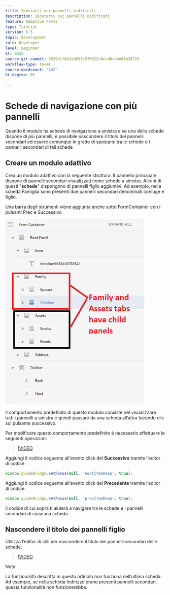 ```yaml
---
title: Spostarsi sui pannelli nidificati
description: Spostarsi sui pannelli nidificati
feature: Adaptive Forms
type: Tutorial
version: 6.5
topic: Development
role: Developer
level: Beginner
kt: 9335
source-git-commit: 9529b1f6d1a863fc570822c8ecd6c4be01b36729
workflow-type: tm+mt
source-wordcount: '247'
ht-degree: 0%

---
```


# Schede di navigazione con più pannelli

Quando il modulo ha schede di navigazione a sinistra e se una delle schede dispone di più pannelli, è possibile nascondere il titolo dei pannelli secondari ed essere comunque in grado di spostarsi tra le schede e i pannelli secondari di tali schede

## Creare un modulo adattivo

Crea un modulo adattivo con la seguente struttura. Il pannello principale dispone di pannelli secondari visualizzati come schede a sinistra. Alcuni di questi &quot;**schede**&quot; dispongono di pannelli figlio aggiuntivi. Ad esempio, nella scheda Famiglia sono presenti due pannelli secondari denominati coniuge e figlio.

Una barra degli strumenti viene aggiunta anche sotto FormContainer con i pulsanti Prec e Successivo

![spaziatura barra degli strumenti](assets/multiple-panels.png)



Il comportamento predefinito di questo modulo consiste nel visualizzare tutti i pannelli a sinistra e quindi passare da una scheda all’altra facendo clic sul pulsante successivo.

Per modificare questo comportamento predefinito è necessario effettuare le seguenti operazioni

>[!VIDEO](https://video.tv.adobe.com/v/338369?quality=9&learn=on)


Aggiungi il codice seguente all’evento click del **Successivo** tramite l’editor di codice

```javascript
window.guideBridge.setFocus(null, 'nextItemDeep', true);
```

Aggiungi il codice seguente all’evento click del **Precedente** tramite l’editor di codice

```javascript
window.guideBridge.setFocus(null, 'prevItemDeep', true);
```

Il codice di cui sopra ti aiuterà a navigare tra le schede e i pannelli secondari di ciascuna scheda.

## Nascondere il titolo dei pannelli figlio

Utilizza l’editor di stili per nascondere il titolo dei pannelli secondari delle schede.

>[!VIDEO](https://video.tv.adobe.com/v/338370?quality=9&learn=on)

>[!NOTE]
>
>La funzionalità descritta in questo articolo non funziona nell’ultima scheda. Ad esempio, se nella scheda Indirizzo erano presenti pannelli secondari, questa funzionalità non funzionerebbe.
